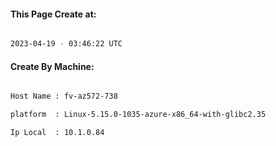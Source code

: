 
   
#### This Page Create at:

```bash

2023-04-19 - 03:46:22 UTC

```

#### Create By Machine:

```bash

Host Name : fv-az572-738

platform  : Linux-5.15.0-1035-azure-x86_64-with-glibc2.35

Ip Local  : 10.1.0.84

```

